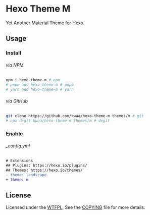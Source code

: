 # Hexo Theme M

Yet Another Material Theme for Hexo.

## Usage

### Install

###### via NPM

```bash
npm i hexo-theme-m # npm
# pnpm add hexo-theme-m # pnpm
# yarn add hexo-theme-m # yarn
```

###### via GitHub

```bash
git clone https://github.com/kwaa/hexo-theme-m themes/m # git
# npx degit kwaa/hexo-theme-m themes/m # degit
```

### Enable

###### _config.yml

```diff
# Extensions
## Plugins: https://hexo.io/plugins/
## Themes: https://hexo.io/themes/
- theme: landscape
+ theme: m
```

## License

Licensed under the [WTFPL](http://www.wtfpl.net), See the [COPYING](COPYING) file for more details.
